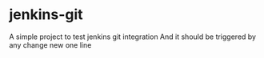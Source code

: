 # jenkins-git
A simple project to test jenkins git integration
And it should be triggered by any change
new one line
